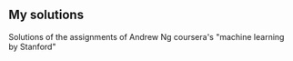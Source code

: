 ## My solutions

Solutions of the assignments of Andrew Ng coursera's "machine learning by Stanford"